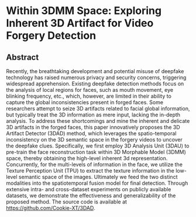 # Within 3DMM Space: Exploring Inherent 3D Artifact for Video Forgery Detection
## Abstract
 Recently, the breathtaking development and potential misuse of deepfake technology has raised numerous privacy and security concerns, triggering widespread apprehension. Existing deepfake detection methods focus on the analysis of local regions for faces, such as mouth movement, eye blinking frequency, etc., which, however, are limited in their ability to capture the global inconsistencies present in forged faces. Some researchers attempt to seize 3D artifacts related to facial global information, but typically treat the 3D information as mere input, lacking the in-depth analysis. To address these shortcomings and mine the inherent and delicate 3D artifacts in the forged faces, this paper innovatively proposes the 3D Artifact Detector (3DAD) method, which leverages the spatio-temporal inconsistency on the 3D semantic space in the forgery videos to uncover the deepfake clues. Specifically, we first employ 3D Analysis Unit (3DAU) to pre-train the face reconstruction task within 3D Morphable Model (3DMM) space, thereby obtaining the high-level inherent 3d representation. Concurrently, for the multi-levels of information in the face, we utilize the Texture Perception Unit (TPU) to extract the texture information in the low-level semantic space of the images. Ultimately we feed the two distinct modalities into the spatiotemporal fusion model for final detection. Through extensive intra- and cross-dataset experiments on publicly available datasets, we demonstrate the effectiveness and generalizability of the proposed method.  The source code is available at <https://github.com/Cookie-XT/3DAD>. 
